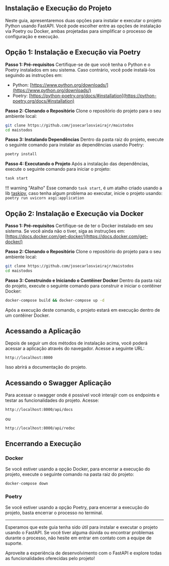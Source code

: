 ## Instalação e Execução do Projeto

Neste guia, apresentaremos duas opções para instalar e executar o projeto Python usando FastAPI. Você pode escolher entre as opções de instalação via Poetry ou Docker, ambas projetadas para simplificar o processo de configuração e execução.

## Opção 1: Instalação e Execução via Poetry

**Passo 1: Pré-requisitos**
Certifique-se de que você tenha o Python e o Poetry instalados em seu sistema. Caso contrário, você pode instalá-los seguindo as instruções em:

- Python: [https://www.python.org/downloads/](https://www.python.org/downloads/)
- Poetry: [https://python-poetry.org/docs/#installation](https://python-poetry.org/docs/#installation)

**Passo 2: Clonando o Repositório**
Clone o repositório do projeto para o seu ambiente local:
```bash
git clone https://github.com/josecarlosvieirajr/maistodos
cd maistodos
```

**Passo 3: Instalando Dependências**
Dentro da pasta raiz do projeto, execute o seguinte comando para instalar as dependências usando Poetry:
```bash
poetry install
```

**Passo 4: Executando o Projeto**
Após a instalação das dependências, execute o seguinte comando para iniciar o projeto:
```bash
task start
```
!!! warning "Atalho"
    Esse comando `task start`, é um atalho criado usando a lib [taskipy](https://github.com/taskipy/taskipy), caso tenha algum problema
    ao executar, inicie o projeto usando:
    `poetry run uvicorn asgi:application`

## Opção 2: Instalação e Execução via Docker

**Passo 1: Pré-requisitos**
Certifique-se de ter o Docker instalado em seu sistema. Se você ainda não o tiver, siga as instruções em: [https://docs.docker.com/get-docker/](https://docs.docker.com/get-docker/)

**Passo 2: Clonando o Repositório**
Clone o repositório do projeto para o seu ambiente local:
```bash
git clone https://github.com/josecarlosvieirajr/maistodos
cd maistodos
```

**Passo 3: Construindo e Iniciando o Contêiner Docker**
Dentro da pasta raiz do projeto, execute o seguinte comando para construir e iniciar o contêiner Docker:
```bash
docker-compose build && docker-compose up -d
```

Após a execução deste comando, o projeto estará em execução dentro de um contêiner Docker.

## Acessando a Aplicação

Depois de seguir um dos métodos de instalação acima, você poderá acessar a aplicação através do navegador. Acesse a seguinte URL:
```
http://localhost:8000
```

Isso abrirá a documentação do projeto.

## Acessando o Swagger Aplicação

Para acessar o swagger onde é possivel você interajir com os endpoints e testar as funcionalidades do projeto. Acesse:
```
http://localhost:8000/api/docs
```
ou

```
http://localhost:8000/api/redoc
```

## Encerrando a Execução

### Docker
Se você estiver usando a opção Docker, para encerrar a execução do projeto, execute o seguinte comando na pasta raiz do projeto:
```bash
docker-compose down
```

### Poetry
Se você estiver usando a opção Poetry, para encerrar a execução do projeto, basta encerrar o processo no terminal.

___

Esperamos que este guia tenha sido útil para instalar e executar o projeto usando o FastAPI. Se você tiver alguma dúvida ou encontrar problemas durante o processo, não hesite em entrar em contato com a equipe de suporte.

Aproveite a experiência de desenvolvimento com o FastAPI e explore todas as funcionalidades oferecidas pelo projeto!